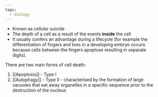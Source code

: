 ```yaml
---
tags:
  - biology
---
```

- Known as cellular suicide
- The death of a cell as a result of the events **inside** the cell
- It usually confers an advantage during a lifecycle (for example the differentiation of fingers and toes in a developing embryo occurs because cells between the fingers apoptose resulting in separate digits).

There are two main forms of cell death:

1. [[Apoptosis]] - Type I
2. [[Autophagy]] - Type II - characterised by the formation of large vacuoles that eat away organelles in a specific sequence prior to the destruction of the nucleus
